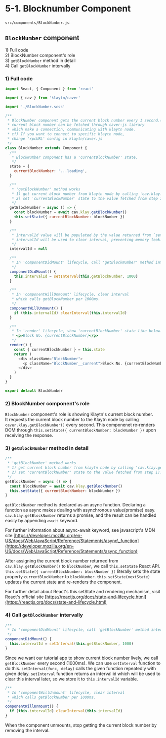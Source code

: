 # 5-1. Blocknumber Component <a id="5-1-blocknumber-component"></a>

`src/components/BlockNumber.js`:

## `BlockNumber` component <a id="blocknumber-component"></a>

1\) Full code  
2\) BlockNumber component's role  
3\) `getBlockNumber` method in detail  
4\) Call `getBlockNumber` intervally

### 1\) Full code <a id="1-full-code"></a>

```javascript
import React, { Component } from 'react'

import { cav } from 'klaytn/caver'

import './BlockNumber.scss'

/**
 * BlockNumber component gets the current block number every 1 second.(1000ms)
 * current block number can be fetched through caver-js library
 * which make a connection, communicating with klaytn node.
 * cf) If you want to connect to specific klaytn node,
 * change 'rpcURL' config in klaytn/caver.js
 */
class BlockNumber extends Component {
  /**
   * BlockNumber component has a 'currentBlockNumber' state.
   */
  state = {
    currentBlockNumber: '...loading',
  }

  /**
   * 'getBlockNumber' method works
   * 1) get current block number from klaytn node by calling 'cav.klay.getBlockNumber()'
   * 2) set 'currentBlockNumber' state to the value fetched from step 1).
   */
  getBlockNumber = async () => {
    const blockNumber = await cav.klay.getBlockNumber()
    this.setState({ currentBlockNumber: blockNumber })
  }

  /**
   * intervalId value will be populated by the value returned from `setInterval`.
   * intervalId will be used to clear interval, preventing memory leak.
   */
  intervalId = null

  /**
   * In 'componentDidMount' lifecycle, call 'getBlockNumber' method intervally.
   */
  componentDidMount() {
    this.intervalId = setInterval(this.getBlockNumber, 1000)
  }

  /**
   * In 'componentWillUnmount' lifecycle, clear interval
   * which calls getBlockNumber per 1000ms.
   */
  componentWillUnmount() {
    if (this.intervalId) clearInterval(this.intervalId)
  }

  /**
   * In 'render' lifecycle, show 'currentBlockNumber' state like below:
   * <p>Block No. {currentBlockNumber}</p>
   */
  render() {
    const { currentBlockNumber } = this.state
    return (
      <div className="BlockNumber">
        <p className="BlockNumber__current">Block No. {currentBlockNumber}</p>
      </div>
    )
  }
}

export default BlockNumber
```

### 2\) BlockNumber component's role <a id="2-blocknumber-component-s-role"></a>

`BlockNumber` component's role is showing Klaytn's current block number.  
It requests the current block number to the Klaytn node by calling `caver.klay.getBlockNumber()` every second. This componenet re-renders DOM through `this.setState({ currentBlockNumber: blockNumber })` upon receiving the response.

### 3\) `getBlockNumber` method in detail <a id="3-getblocknumber-method-in-detail"></a>

```javascript
/**
 * 'getBlockNumber' method works
 * 1) get current block number from klaytn node by calling 'cav.klay.getBlockNumber()'
 * 2) set 'currentBlockNumber' state to the value fetched from step 1).
 */
getBlockNumber = async () => {
  const blockNumber = await cav.klay.getBlockNumber()
  this.setState({ currentBlockNumber: blockNumber })
}
```

`getBlockNumber` method is declared as an async function. Declaring a function as async makes dealing with asynchronous value\(promise\) easy. `cav.klay.getBlockNumber` returns a promise, and the result can be handled easily by appending `await` keyword.

For further information about async-await keyword, see javascript's MDN site [https://developer.mozilla.org/en-US/docs/Web/JavaScript/Reference/Statements/async\_function](https://developer.mozilla.org/en-US/docs/Web/JavaScript/Reference/Statements/async_function)

After assigning the current block number returned from `cav.klay.getBlockNumber()` to `blockNumber`, we call `this.setState` React API. `this.setState({ currentBlockNumber: blockNumber })` literally sets the state property `currentBlockNumber` to `blockNumber`. `this.setState(nextState)` updates the current state and re-renders the component.

For further detail about React's this.setState and rendering mechanism, visit React's official site [https://reactjs.org/docs/state-and-lifecycle.html](https://reactjs.org/docs/state-and-lifecycle.html)

### 4\) Call `getBlockNumber` intervally <a id="4-call-getblocknumber-intervally"></a>

```javascript
/**
 * In 'componentDidMount' lifecycle, call 'getBlockNumber' method intervally.
 */
componentDidMount() {
  this.intervalId = setInterval(this.getBlockNumber, 1000)
}
```

Since we want our tutorial app to show current block number lively, we call `getBlockNumber` every second \(1000ms\). We can use `setInterval` function to do this. `setInterval(func, delay)` calls the given function repeatedly with given delay. `setInterval` function returns an interval id which will be used to clear this interval later, so we store it to `this.intervalId` variable.

```javascript
/**
 * In 'componentWillUnmount' lifecycle, clear interval
 * which calls getBlockNumber per 1000ms.
 */
componentWillUnmount() {
  if (this.intervalId) clearInterval(this.intervalId)
}
```

When the component unmounts, stop getting the current block number by removing the interval.

